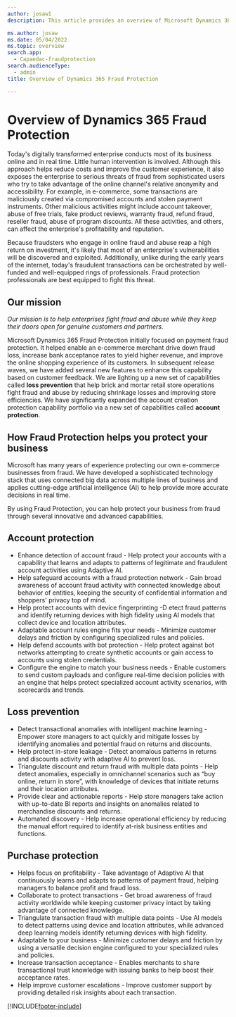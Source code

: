 ```yaml
---
author: josaw1
description: This article provides an overview of Microsoft Dynamics 365 Fraud Protection and its mission.

ms.author: josaw
ms.date: 05/04/2022
ms.topic: overview
search.app: 
  - Capaedac-fraudprotection
search.audienceType:
  - admin
title: Overview of Dynamics 365 Fraud Protection

---
```



# Overview of Dynamics 365 Fraud Protection

Today's digitally transformed enterprise conducts most of its business online and in real time. Little human intervention is involved. Although this approach helps reduce costs and improve the customer experience, it also exposes the enterprise to serious threats of fraud from sophisticated users who try to take advantage of the online channel's relative anonymity and accessibility. For example, in e-commerce, some transactions are maliciously created via compromised accounts and stolen payment instruments. Other malicious activities might include account takeover, abuse of free trials, fake product reviews, warranty fraud, refund fraud, reseller fraud, abuse of program discounts. All these activities, and others, can affect the enterprise's profitability and reputation.

Because fraudsters who engage in online fraud and abuse reap a high return on investment, it's likely that most of an enterprise's vulnerabilities will be discovered and exploited. Additionally, unlike during the early years of the internet, today's fraudulent transactions can be orchestrated by well-funded and well-equipped rings of professionals. Fraud protection professionals are best equipped to fight this threat.

## Our mission

*Our mission is to help enterprises fight fraud and abuse while they keep their doors open for genuine customers and partners.*

Microsoft Dynamics 365 Fraud Protection initially focused on payment fraud protection. It helped enable an e-commerce merchant drive down fraud loss, increase bank acceptance rates to yield higher revenue, and improve the online shopping experience of its customers. In subsequent release waves, we have added several new features to enhance this capability based on customer feedback. We are lighting up a new set of capabilities called **loss prevention** that help brick and mortar retail store operations fight fraud and abuse by reducing shrinkage losses and improving store efficiencies. We have significantly expanded the account creation protection capability portfolio via a new set of capabilities called **account protection**.

## How Fraud Protection helps you protect your business

Microsoft has many years of experience protecting our own e-commerce businesses from fraud. We have developed a sophisticated technology stack that uses connected big data across multiple lines of business and applies cutting-edge artificial intelligence (AI) to help provide more accurate decisions in real time.

By using Fraud Protection, you can help protect your business from fraud through several innovative and advanced capabilities. 

## Account protection
- Enhance detection of account fraud - Help protect your accounts with a capability that learns and adapts to patterns of legitimate and fraudulent account activities using Adaptive AI.
- Help safeguard accounts with a fraud protection network - Gain broad awareness of account fraud activity with connected knowledge about behavior of entities, keeping the security of confidential information and shoppers' privacy top of mind.
- Help protect accounts with device fingerprinting -D etect fraud patterns and identify returning devices with high fidelity using AI models that collect device and location attributes.
- Adaptable account rules engine fits your needs - Minimize customer delays and friction by configuring specialized rules and policies.
- Help defend accounts with bot protection - Help protect against bot networks attempting to create synthetic accounts or gain access to accounts using stolen credentials.
- Configure the engine to match your business needs - Enable customers to send custom payloads and configure real-time decision policies with an engine that helps protect specialized account activity scenarios, with scorecards and trends.

## Loss prevention
- Detect transactional anomalies with intelligent machine learning - Empower store managers to act quickly and mitigate losses by identifying anomalies and potential fraud on returns and discounts.
- Help protect in-store leakage - Detect anomalous patterns in returns and discounts activity with adaptive AI to prevent loss.
- Triangulate discount and return fraud with multiple data points - Help detect anomalies, especially in omnichannel scenarios such as “buy online, return in store”, with knowledge of devices that initiate returns and their location attributes.
- Provide clear and actionable reports - Help store managers take action with up-to-date BI reports and insights on anomalies related to merchandise discounts and returns.
- Automated discovery - Help increase operational efficiency by reducing the manual effort required to identify at-risk business entities and functions.

## Purchase protection
- Helps focus on profitability - Take advantage of Adaptive AI that continuously learns and adapts to patterns of payment fraud, helping managers to balance profit and fraud loss.
- Collaborate to protect transactions - Get broad awareness of fraud activity worldwide while keeping customer privacy intact by taking advantage of connected knowledge.
- Triangulate transaction fraud with multiple data points - Use AI models to detect patterns using device and location attributes, while advanced deep learning models identify returning devices with high fidelity.
- Adaptable to your business - Minimize customer delays and friction by using a versatile decision engine configured to your specialized rules and policies.
- Increase transaction acceptance - Enables merchants to share transactional trust knowledge with issuing banks to help boost their acceptance rates.
- Help improve customer escalations - Improve customer support by providing detailed risk insights about each transaction.


[!INCLUDE[footer-include](includes/footer-banner.md)]
